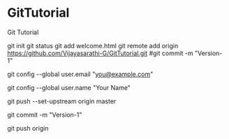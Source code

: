 # GitTutorial
Git Tutorial

git init
git status
git add welcome.html
git remote add origin https://github.com/Vijayasarathi-G/GitTutorial.git
#git commit -m "Version-1"
 
git config --global user.email "you@example.com"

git config --global user.name "Your Name"

git push --set-upstream origin master

git commit -m "Version-1"

git push origin
